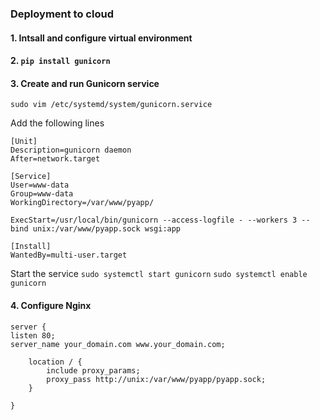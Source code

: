 ### Deployment to cloud

#### 1. Intsall and configure virtual environment

#### 2. `pip install gunicorn`

#### 3. Create and run Gunicorn service

`sudo vim /etc/systemd/system/gunicorn.service`

Add the following lines

    [Unit]
    Description=gunicorn daemon
    After=network.target

    [Service]
    User=www-data
    Group=www-data
    WorkingDirectory=/var/www/pyapp/

    ExecStart=/usr/local/bin/gunicorn --access-logfile - --workers 3 --bind unix:/var/www/pyapp.sock wsgi:app

    [Install]
    WantedBy=multi-user.target

Start the service
`sudo systemctl start gunicorn`
`sudo systemctl enable gunicorn`

#### 4. Configure Nginx

    server {
    listen 80;
    server_name your_domain.com www.your_domain.com;

        location / {
            include proxy_params;
            proxy_pass http://unix:/var/www/pyapp/pyapp.sock;
        }

    }
